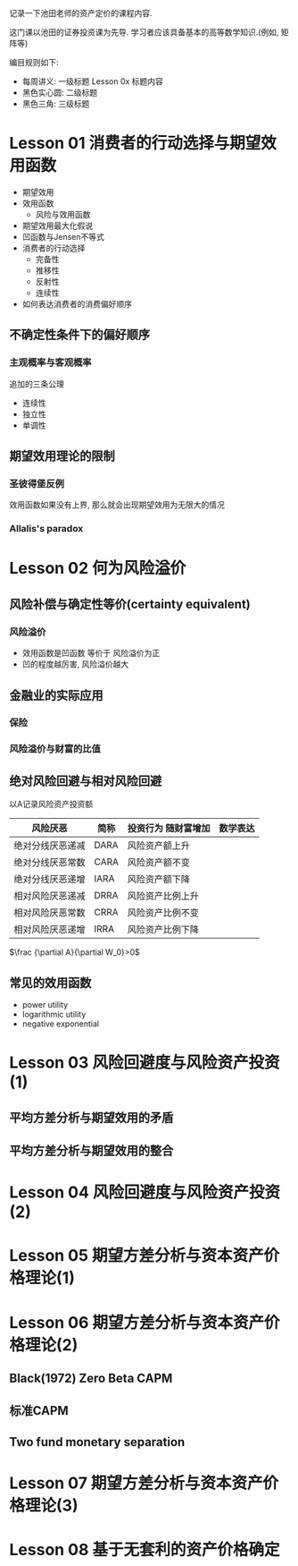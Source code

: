 记录一下池田老师的资产定价的课程内容.

这门课以池田的证券投资课为先导. 学习者应该具备基本的高等数学知识.(例如, 矩阵等)

编目规则如下:
- 每周讲义:    一级标题 Lesson 0x 标题内容
- 黑色实心圆:  二级标题
- 黑色三角:    三级标题

# Lesson 01 消费者的行动选择与期望效用函数
- 期望效用
- 效用函数
    - 风险与效用函数
- 期望效用最大化假说
- 凹函数与Jensen不等式
- 消费者的行动选择
    - 完备性
    - 推移性
    - 反射性
    - 连续性
- 如何表达消费者的消费偏好顺序
## 不确定性条件下的偏好顺序
### 主观概率与客观概率
追加的三条公理
- 连续性
- 独立性
- 单调性
## 期望效用理论的限制
### 圣彼得堡反例
效用函数如果没有上界, 那么就会出现期望效用为无限大的情况
### Allalis's paradox
# Lesson 02 何为风险溢价
## 风险补偿与确定性等价(certainty equivalent)
### 风险溢价
- 效用函数是凹函数 等价于 风险溢价为正
- 凹的程度越厉害, 风险溢价越大
## 金融业的实际应用
### 保险
### 风险溢价与财富的比值
## 绝对风险回避与相对风险回避
以A记录风险资产投资额

| 风险厌恶         | 简称 | 投资行为  随财富增加 | 数学表达 |
| ---------------- | ---- | -------------------- | -------- |
| 绝对分线厌恶递减 | DARA | 风险资产额上升       |          |
| 绝对分线厌恶常数 | CARA | 风险资产额不变       |          |
| 绝对分线厌恶递增 | IARA | 风险资产额下降       |          |
| 相对风险厌恶递减 | DRRA | 风险资产比例上升     |          |
| 相对风险厌恶常数 | CRRA | 风险资产比例不变     |          |
| 相对风险厌恶递增 | IRRA | 风险资产比例下降     |          |

$\frac {\partial A}{\partial W_0}>0$
## 常见的效用函数
- power utility
- logarithmic utility
- negative exponential
# Lesson 03 风险回避度与风险资产投资(1)
## 平均方差分析与期望效用的矛盾
## 平均方差分析与期望效用的整合

# Lesson 04 风险回避度与风险资产投资(2)

# Lesson 05 期望方差分析与资本资产价格理论(1)

# Lesson 06 期望方差分析与资本资产价格理论(2)
## Black(1972) Zero Beta CAPM
## 标准CAPM
## Two fund monetary separation
# Lesson 07 期望方差分析与资本资产价格理论(3)

# Lesson 08 基于无套利的资产价格确定
